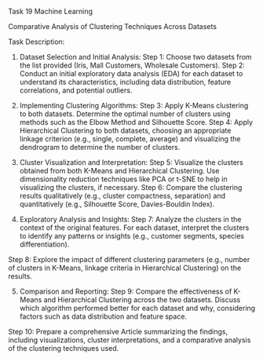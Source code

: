 Task 19
Machine Learning


Comparative Analysis of Clustering Techniques Across Datasets

Task Description:

1. Dataset Selection and Initial Analysis:
Step 1: Choose two datasets from the list provided (Iris, Mall Customers, Wholesale Customers).
Step 2: Conduct an initial exploratory data analysis (EDA) for each dataset to understand its characteristics, including data distribution, feature correlations, and potential outliers.

2. Implementing Clustering Algorithms:
Step 3: Apply K-Means clustering to both datasets. Determine the optimal number of clusters using methods such as the Elbow Method and Silhouette Score.
Step 4: Apply Hierarchical Clustering to both datasets, choosing an appropriate linkage criterion (e.g., single, complete, average) and visualizing the dendrogram to determine the number of clusters.

3. Cluster Visualization and Interpretation:
Step 5: Visualize the clusters obtained from both K-Means and Hierarchical Clustering. Use dimensionality reduction techniques like PCA or t-SNE to help in visualizing the clusters, if necessary.
Step 6: Compare the clustering results qualitatively (e.g., cluster compactness, separation) and quantitatively (e.g., Silhouette Score, Davies-Bouldin Index).

4. Exploratory Analysis and Insights:
Step 7: Analyze the clusters in the context of the original features. For each dataset, interpret the clusters to identify any patterns or insights (e.g., customer segments, species differentiation).

Step 8: Explore the impact of different clustering parameters (e.g., number of clusters in K-Means, linkage criteria in Hierarchical Clustering) on the results.

5. Comparison and Reporting:
Step 9: Compare the effectiveness of K-Means and Hierarchical Clustering across the two datasets. Discuss which algorithm performed better for each dataset and why, considering factors such as data distribution and feature space.

Step 10: Prepare a comprehensive Article summarizing the findings, including visualizations, cluster interpretations, and a comparative analysis of the clustering techniques used. 

